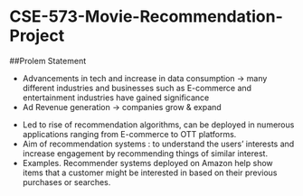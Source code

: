 ﻿# CSE-573-Movie-Recommendation-Project
 
 ##Prolem Statement
 
* Advancements in tech and increase in data consumption → many different industries and businesses such as E-commerce and entertainment industries have gained significance
* Ad Revenue generation → companies grow & expand 

+ Led to rise of recommendation algorithms, can be deployed in numerous applications ranging from E-commerce to OTT platforms.
+ Aim of recommendation systems : to understand the users’ interests and increase engagement by recommending things of similar interest. 
+ Examples. Recommender systems deployed on Amazon help show items that a customer might be interested in based on their previous purchases or searches. 
